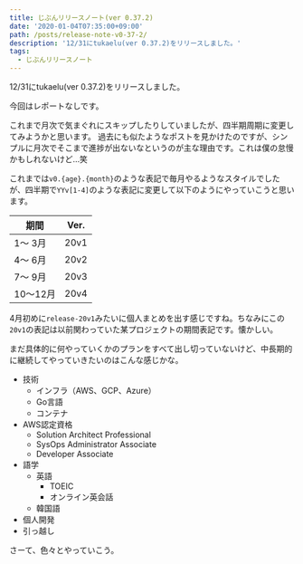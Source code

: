 ```yaml
---
title: じぶんリリースノート(ver 0.37.2)
date: '2020-01-04T07:35:00+09:00'
path: /posts/release-note-v0-37-2/
description: '12/31にtukaelu(ver 0.37.2)をリリースしました。'
tags:
  - じぶんリリースノート
---
```


12/31にtukaelu(ver 0.37.2)をリリースしました。

今回はレポートなしです。

これまで月次で気まぐれにスキップしたりしていましたが、四半期周期に変更してみようかと思います。
過去にも似たようなポストを見かけたのですが、シンプルに月次でそこまで進捗が出ないなというのが主な理由です。これは僕の怠慢かもしれないけど…笑

これまでは`v0.{age}.{month}`のような表記で毎月やるようなスタイルでしたが、四半期で`YYv[1-4]`のような表記に変更して以下のようにやっていこうと思います。

| 期間 | Ver. |
| --- | --- |
|  1〜 3月 | 20v1 |
|  4〜 6月 | 20v2 |
|  7〜 9月 | 20v3 |
| 10〜12月 | 20v4 |

4月初めに`release-20v1`みたいに個人まとめを出す感じですね。ちなみにこの`20v1`の表記は以前関わっていた某プロジェクトの期間表記です。懐かしい。

まだ具体的に何やっていくかのプランをすべて出し切っていないけど、中長期的に継続してやっていきたいのはこんな感じかな。

- 技術
  - インフラ（AWS、GCP、Azure）
  - Go言語
  - コンテナ
- AWS認定資格
  - Solution Architect Professional
  - SysOps Administrator Associate
  - Developer Associate
- 語学
  - 英語
    - TOEIC
    - オンライン英会話
  - 韓国語
- 個人開発
- 引っ越し

さーて、色々とやっていこう。
